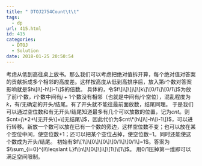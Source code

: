 ```yaml
---
title: " DTOJ2754Count\t\t"
tags:
  - dp
url: 415.html
id: 415
categories:
  - DTOJ
  - Solution
date: 2018-01-25 20:50:54
---
```


考虑从低到高往桌上放书。那么我们可以考虑把绝对值拆开算，每个绝对值对答案的贡献拆成多个相邻的高度差。这样按高度从低到高排序后，放入第$i$个数对答案影响就是$h\[i\]-h\[i-1\]$的倍数。 具体的，令$f\[i\]\[j\]\[k\]\[0/1\]\[0/1\]$为放了前$i$个数，$i$个数中间有$j+1$个数没有相邻（也就是中间有$j$个空位），混乱程度为$k$，有/无确定的开头/结尾。有了开头就不能往最前面放数，结尾同理。 于是我们可以通过空位数和有无开头/结尾知道最多有几个可以放数的位置，记为$cnt$。则$cnt=j\*2+\[无开头\]+\[无结尾\]$，因此代价为$cnt\*(h\[i\]-h\[i-1\])$，可以进行转移。新放一个数可以放在已有一个数的旁边，这样空位数不变；也可以放在某个空位中间，使空位数$+1$；还可以把某个空位占掉，使空位数$-1$。同时还能使这个数成为开头/结尾。 初始有$f\[1\]\[0\]\[0\]\[0/1\]\[0/1\]=1$。答案为$\\sum_{i=0}^{i\\leqslant L}f\[n\]\[0\]\[i\]\[1\]\[1\]$。 用$0/1$压掉第一维即可以满足空间限制。